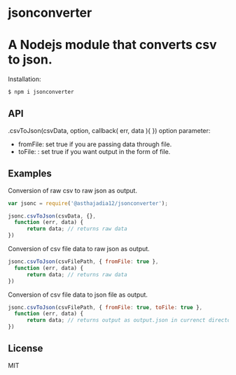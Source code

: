 # jsonconverter
# A Nodejs module that converts csv to json.

Installation:
```bash
$ npm i jsonconverter
```

## API

.csvToJson(csvData, option, callback( err, data ){ })
   option parameter:
  - fromFile: set true if you are passing data through file.
  - toFile: : set true if you want output in the form of file. 

## Examples

Conversion of raw csv to raw json as output. 
```js
var jsonc = require('@asthajadia12/jsonconverter');

jsonc.csvToJson(csvData, {},
  function (err, data) {
      return data; // returns raw data
})
```

Conversion of csv file data to raw json as output.
```js
jsonc.csvToJson(csvFilePath, { fromFile: true },
  function (err, data) {
      return data; // returns raw data
})
```

Conversion of csv file data to json file as output.
```js
jsonc.csvToJson(csvFilePath, { fromFile: true, toFile: true },
  function (err, data) {
      return data; // returns output as output.json in currenct directory
})
```

License
----

MIT
